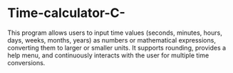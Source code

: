 # Time-calculator-C-
This program allows users to input time values (seconds, minutes, hours, days, weeks, months, years) as numbers or mathematical expressions, converting them to larger or smaller units. It supports rounding, provides a help menu, and continuously interacts with the user for multiple time conversions.
